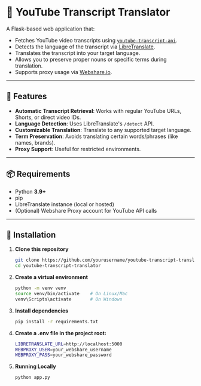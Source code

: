 # 🎥 YouTube Transcript Translator

A Flask-based web application that:
- Fetches YouTube video transcripts using [`youtube-transcript-api`](https://pypi.org/project/youtube-transcript-api/).
- Detects the language of the transcript via [LibreTranslate](https://libretranslate.com/).
- Translates the transcript into your target language.
- Allows you to preserve proper nouns or specific terms during translation.
- Supports proxy usage via [Webshare.io](https://proxy.webshare.io/).

---

## 🚀 Features
- **Automatic Transcript Retrieval**: Works with regular YouTube URLs, Shorts, or direct video IDs.
- **Language Detection**: Uses LibreTranslate's `/detect` API.
- **Customizable Translation**: Translate to any supported target language.
- **Term Preservation**: Avoids translating certain words/phrases (like names, brands).
- **Proxy Support**: Useful for restricted environments.

---

## 📦 Requirements

- Python **3.9+**
- pip
- LibreTranslate instance (local or hosted)
- (Optional) Webshare Proxy account for YouTube API calls

---

## 🔧 Installation

1. **Clone this repository**
   ```bash
   git clone https://github.com/yourusername/youtube-transcript-translator.git
   cd youtube-transcript-translator

2. **Create a virtual environment**
   ```bash
   python -m venv venv
   source venv/bin/activate    # On Linux/Mac
   venv\Scripts\activate       # On Windows

3. **Install dependencies**
   ```bash
   pip install -r requirements.txt

4. **Create a .env file in the project root:**
   ```bash
   LIBRETRANSLATE_URL=http://localhost:5000
   WEBPROXY_USER=your_webshare_username
   WEBPROXY_PASS=your_webshare_password

5. **Running Locally**
   ```bash
   python app.py